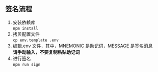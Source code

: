 ## 签名流程
1. 安装依赖库  
`npm install`
2. 拷贝配置文件  
`cp env.template .env`
3. 编辑.env 文件，其中，MNEMONIC 是助记词，MESSAGE 是签名消息  
**请手动输入，不要复制粘贴助记词**
4. 进行签名  
`npm run sign`